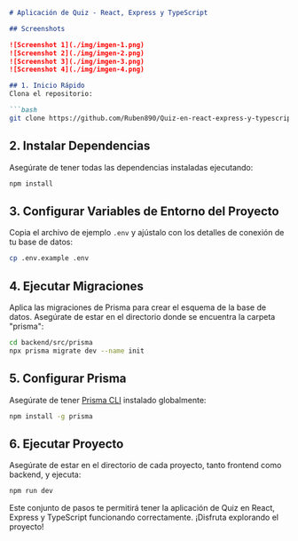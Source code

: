 ```markdown
# Aplicación de Quiz - React, Express y TypeScript

## Screenshots

![Screenshot 1](./img/imgen-1.png)
![Screenshot 2](./img/imgen-2.png)
![Screenshot 3](./img/imgen-3.png)
![Screenshot 4](./img/imgen-4.png)

## 1. Inicio Rápido
Clona el repositorio:

```bash
git clone https://github.com/Ruben890/Quiz-en-react-express-y-typescript.git
```

## 2. Instalar Dependencias
Asegúrate de tener todas las dependencias instaladas ejecutando:

```bash
npm install
```

## 3. Configurar Variables de Entorno del Proyecto
Copia el archivo de ejemplo `.env` y ajústalo con los detalles de conexión de tu base de datos:

```bash
cp .env.example .env
```

## 4. Ejecutar Migraciones
Aplica las migraciones de Prisma para crear el esquema de la base de datos. Asegúrate de estar en el directorio donde se encuentra la carpeta "prisma":

```bash
cd backend/src/prisma
npx prisma migrate dev --name init
```

## 5. Configurar Prisma
Asegúrate de tener [Prisma CLI](https://www.prisma.io/docs/getting-started/installation) instalado globalmente:

```bash
npm install -g prisma
```

## 6. Ejecutar Proyecto
Asegúrate de estar en el directorio de cada proyecto, tanto frontend como backend, y ejecuta:

```bash
npm run dev 
```

Este conjunto de pasos te permitirá tener la aplicación de Quiz en React, Express y TypeScript funcionando correctamente. ¡Disfruta explorando el proyecto!
```

